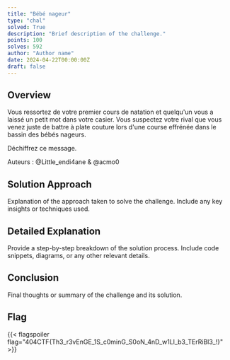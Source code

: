 ```yaml
---
title: "Bébé nageur"
type: "chal"
solved: True
description: "Brief description of the challenge."
points: 100
solves: 592
author: "Author name"
date: 2024-04-22T00:00:00Z
draft: false
---
```


## Overview

Vous ressortez de votre premier cours de natation et quelqu'un vous a laissé un petit mot dans votre casier. Vous suspectez votre rival que vous venez juste de battre à plate couture lors d'une course effrénée dans le bassin des bébés nageurs.

Déchiffrez ce message.

Auteurs : @Little_endi4ane & @acmo0

## Solution Approach

Explanation of the approach taken to solve the challenge. Include any key insights or techniques used.

## Detailed Explanation

Provide a step-by-step breakdown of the solution process. Include code snippets, diagrams, or any other relevant details.

## Conclusion

Final thoughts or summary of the challenge and its solution.

## Flag

{{< flagspoiler flag="404CTF{Th3_r3vEnGE_1S_c0minG_S0oN_4nD_w1Ll_b3_TErRiBl3_!}" >}}
